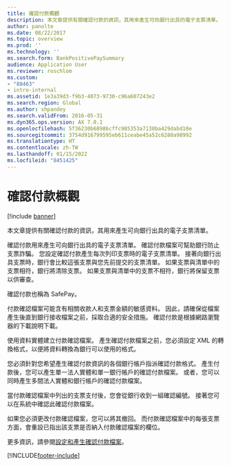 ```yaml
---
title: 確認付款概觀
description: 本文章提供有關確認付款的資訊，其用來產生可向銀行出具的電子支票清單。
author: panolte
ms.date: 08/22/2017
ms.topic: overview
ms.prod: ''
ms.technology: ''
ms.search.form: BankPositivePaySummary
audience: Application User
ms.reviewer: roschlom
ms.custom:
- "88463"
- intro-internal
ms.assetid: 1e3a39d3-f9b3-4073-9730-c96a607243e2
ms.search.region: Global
ms.author: shpandey
ms.search.validFrom: 2016-05-31
ms.dyn365.ops.version: AX 7.0.1
ms.openlocfilehash: 5f36230b68986cffc985353a7130ba429dabd10e
ms.sourcegitcommit: 3754d916799595eb611ceabe45a52c6280a98992
ms.translationtype: HT
ms.contentlocale: zh-TW
ms.lasthandoff: 01/15/2022
ms.locfileid: "8451425"
---
```

# <a name="positive-pay-overview"></a>確認付款概觀

[!include [banner](../includes/banner.md)]

本文章提供有關確認付款的資訊，其用來產生可向銀行出具的電子支票清單。 

確認付款用來產生可向銀行出具的電子支票清單。 確認付款檔案可幫助銀行防止支票詐騙。 您設定確認付款產生每次列印支票時的電子支票清單。 接著向銀行出具支票時，銀行會比較這張支票與您先前提交的支票清單。 如果支票與清單中的支票相符，銀行將清除支票。 如果支票與清單中的支票不相符，銀行將保留支票以供審查。

確認付款也稱為 SafePay。 

付款確認檔案可能含有相關收款人和支票金額的敏感資料。 因此，請確保從檔案產生後直到銀行接收檔案之前，採取合適的安全措施。 確認付款是根據網路瀏覽器的下載說明下載。 

使用資料實體建立付款確認檔案。 產生確認付款檔案之前，您必須設定 XML 的轉換格式，以便將資料轉換為銀行可以使用的格式。 

您必須針對您希望產生確認付款資訊的各個銀行帳戶指派確認付款格式。 產生付款後，您可以產生單一法人實體和單一銀行帳戶的確認付款檔案。 或者，您可以同時產生多間法人實體和銀行帳戶的確認付款檔案。 

當付款確認檔案中列出的支票支付後，您會從銀行收到一組確認編號。 接著您可以在系統中確認此確認付款檔案。 

如果您必須更改付款確認檔案，您可以將其撤回。 而付款確認檔案中的每張支票方面，會重設已指出該支票是否納入付款確認檔案的欄位。

更多資訊，請參閱[設定和產生確認付款檔案](set-up-generate-positive-pay-files.md)。





[!INCLUDE[footer-include](../../includes/footer-banner.md)]